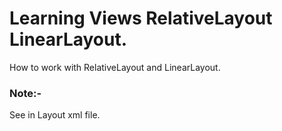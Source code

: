 # Learning Views RelativeLayout LinearLayout.

How to work with RelativeLayout and LinearLayout.

### Note:- 
See in Layout xml file.

